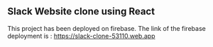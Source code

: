 ## Slack Website clone using React

This project has been deployed on firebase. The link of the firebase deployment is :  https://slack-clone-53110.web.app
